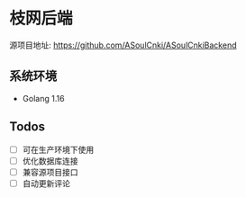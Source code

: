 # 枝网后端

源项目地址: https://github.com/ASoulCnki/ASoulCnkiBackend

## 系统环境
- Golang 1.16

## Todos
- [ ] 可在生产环境下使用
- [ ] 优化数据库连接
- [ ] 兼容源项目接口
- [ ] 自动更新评论